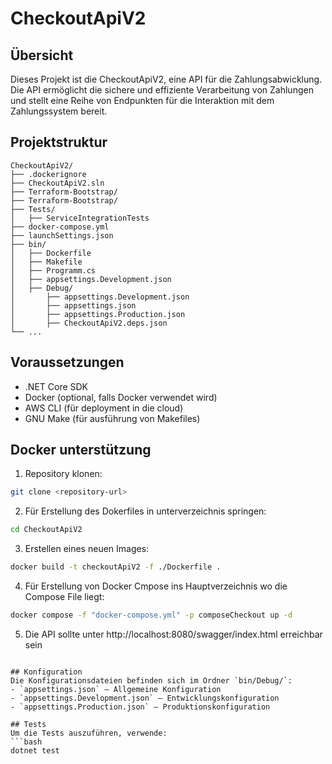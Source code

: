 
# CheckoutApiV2

## Übersicht
Dieses Projekt ist die CheckoutApiV2, eine API für die Zahlungsabwicklung. Die API ermöglicht die sichere und effiziente Verarbeitung von Zahlungen und stellt eine Reihe von Endpunkten für die Interaktion mit dem Zahlungssystem bereit.

## Projektstruktur
```
CheckoutApiV2/
├── .dockerignore
├── CheckoutApiV2.sln
├── Terraform-Bootstrap/
├── Terraform-Bootstrap/
├── Tests/
│   ├── ServiceIntegrationTests
├── docker-compose.yml
├── launchSettings.json
├── bin/
│   ├── Dockerfile
│   ├── Makefile
│   ├── Programm.cs
│   ├── appsettings.Development.json
│   ├── Debug/
│       ├── appsettings.Development.json
│       ├── appsettings.json
│       ├── appsettings.Production.json
│       ├── CheckoutApiV2.deps.json
└── ...
```

## Voraussetzungen
- .NET Core SDK
- Docker (optional, falls Docker verwendet wird)
- AWS CLI (für deployment in die cloud)
- GNU Make (für ausführung von Makefiles)


<!-- ## Einrichtung in AWS (leider nicht hin bekommen)
1. Repository klonen:
```bash
git clone <repository-url>
```
2. In das Projektverzeichnis wechseln, wo das Makefile liegt:
```bash
cd CheckoutApiV2
cd CheckoutApiV2
```
3. Anmelden in AWS CLI:
```bash
aws configure
```
4. Terraform Umgebung erstellen:
```bash
make bootstrap
```
5. Basis AWS Umgebung erstellen:
```bash
make deployBase
```
6. Doker Image erstellen und pushen & Services neu starten:
```bash
make restartService
``` -->


## Docker unterstützung
1. Repository klonen:
```bash
git clone <repository-url>
```
2. Für Erstellung des Dokerfiles in unterverzeichnis springen:
```bash
cd CheckoutApiV2
```
3. Erstellen eines neuen Images:
```bash
docker build -t checkoutApiV2 -f ./Dockerfile .
```
4. Für Erstellung von Docker Cmpose ins Hauptverzeichnis wo die Compose File liegt:
```bash
docker compose -f "docker-compose.yml" -p composeCheckout up -d
```
5. Die API sollte unter http://localhost:8080/swagger/index.html erreichbar sein
```

## Konfiguration
Die Konfigurationsdateien befinden sich im Ordner `bin/Debug/`:
- `appsettings.json` – Allgemeine Konfiguration
- `appsettings.Development.json` – Entwicklungskonfiguration
- `appsettings.Production.json` – Produktionskonfiguration

## Tests
Um die Tests auszuführen, verwende:
```bash
dotnet test
```